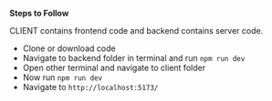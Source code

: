 **Steps to Follow**

CLIENT contains frontend code and backend  contains server code.

 - Clone or download code
 - Navigate to backend folder in terminal and run `npm run dev`
 - Open other terminal and navigate to client folder
 - Now run `npm run dev`
 - Navigate to `http://localhost:5173/`
